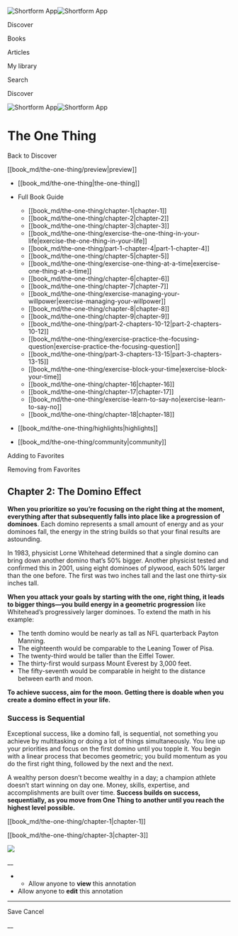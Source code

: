 ![Shortform App](/img/logo.36a2399e.svg)![Shortform App](/img/logo-dark.70c1b072.svg)

Discover

Books

Articles

My library

Search

Discover

![Shortform App](/img/logo.36a2399e.svg)![Shortform App](/img/logo-dark.70c1b072.svg)

# The One Thing

Back to Discover

[[book_md/the-one-thing/preview|preview]]

  * [[book_md/the-one-thing|the-one-thing]]
  * Full Book Guide

    * [[book_md/the-one-thing/chapter-1|chapter-1]]
    * [[book_md/the-one-thing/chapter-2|chapter-2]]
    * [[book_md/the-one-thing/chapter-3|chapter-3]]
    * [[book_md/the-one-thing/exercise-the-one-thing-in-your-life|exercise-the-one-thing-in-your-life]]
    * [[book_md/the-one-thing/part-1-chapter-4|part-1-chapter-4]]
    * [[book_md/the-one-thing/chapter-5|chapter-5]]
    * [[book_md/the-one-thing/exercise-one-thing-at-a-time|exercise-one-thing-at-a-time]]
    * [[book_md/the-one-thing/chapter-6|chapter-6]]
    * [[book_md/the-one-thing/chapter-7|chapter-7]]
    * [[book_md/the-one-thing/exercise-managing-your-willpower|exercise-managing-your-willpower]]
    * [[book_md/the-one-thing/chapter-8|chapter-8]]
    * [[book_md/the-one-thing/chapter-9|chapter-9]]
    * [[book_md/the-one-thing/part-2-chapters-10-12|part-2-chapters-10-12]]
    * [[book_md/the-one-thing/exercise-practice-the-focusing-question|exercise-practice-the-focusing-question]]
    * [[book_md/the-one-thing/part-3-chapters-13-15|part-3-chapters-13-15]]
    * [[book_md/the-one-thing/exercise-block-your-time|exercise-block-your-time]]
    * [[book_md/the-one-thing/chapter-16|chapter-16]]
    * [[book_md/the-one-thing/chapter-17|chapter-17]]
    * [[book_md/the-one-thing/exercise-learn-to-say-no|exercise-learn-to-say-no]]
    * [[book_md/the-one-thing/chapter-18|chapter-18]]
  * [[book_md/the-one-thing/highlights|highlights]]
  * [[book_md/the-one-thing/community|community]]



Adding to Favorites 

Removing from Favorites 

## Chapter 2: The Domino Effect

**When you prioritize so you’re focusing on the right thing at the moment, everything after that subsequently falls into place like a progression of dominoes**. Each domino represents a small amount of energy and as your dominoes fall, the energy in the string builds so that your final results are astounding.

In 1983, physicist Lorne Whitehead determined that a single domino can bring down another domino that’s 50% bigger. Another physicist tested and confirmed this in 2001, using eight dominoes of plywood, each 50% larger than the one before. The first was two inches tall and the last one thirty-six inches tall.

**When you attack your goals by starting with the one, right thing, it leads to bigger things—you build energy in a geometric progression** like Whitehead’s progressively larger dominoes. To extend the math in his example:

  * The tenth domino would be nearly as tall as NFL quarterback Payton Manning. 
  * The eighteenth would be comparable to the Leaning Tower of Pisa.
  * The twenty-third would be taller than the Eiffel Tower.
  * The thirty-first would surpass Mount Everest by 3,000 feet.
  * The fifty-seventh would be comparable in height to the distance between earth and moon.



**To achieve success, aim for the moon. Getting there is doable when you create a domino effect in your life.**

### Success is Sequential

Exceptional success, like a domino fall, is sequential, not something you achieve by multitasking or doing a lot of things simultaneously. You line up your priorities and focus on the first domino until you topple it. You begin with a linear process that becomes geometric; you build momentum as you do the first right thing, followed by the next and the next.

A wealthy person doesn’t become wealthy in a day; a champion athlete doesn’t start winning on day one. Money, skills, expertise, and accomplishments are built over time. **Success builds on success, sequentially, as you move from One Thing to another until you reach the highest level possible.**

[[book_md/the-one-thing/chapter-1|chapter-1]]

[[book_md/the-one-thing/chapter-3|chapter-3]]

![](https://bat.bing.com/action/0?ti=56018282&Ver=2&mid=b0bfa443-1690-4cbf-b4f9-2779aa80a528&sid=1711133063fa11eebdec89a8b8ae3bbc&vid=171147a063fa11eea7440fcfeb230d96&vids=0&msclkid=N&pi=0&lg=en-US&sw=800&sh=600&sc=24&nwd=1&tl=Shortform%20%7C%20Book&p=https%3A%2F%2Fwww.shortform.com%2Fapp%2Fbook%2Fthe-one-thing%2Fchapter-2&r=&lt=444&evt=pageLoad&sv=1&rn=842244)

__

  *   * Allow anyone to **view** this annotation
  * Allow anyone to **edit** this annotation



* * *

Save Cancel

__



